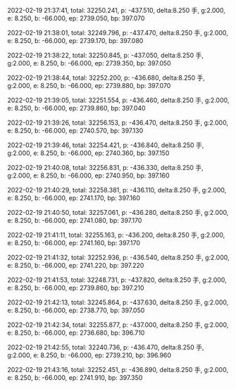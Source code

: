 2022-02-19 21:37:41, total: 32250.241, p: -437.510, delta:8.250 手, g:2.000, e: 8.250, b: -66.000, ep: 2739.050, bp: 397.070

2022-02-19 21:38:01, total: 32249.796, p: -437.470, delta:8.250 手, g:2.000, e: 8.250, b: -66.000, ep: 2739.170, bp: 397.080

2022-02-19 21:38:22, total: 32250.845, p: -437.050, delta:8.250 手, g:2.000, e: 8.250, b: -66.000, ep: 2739.350, bp: 397.050

2022-02-19 21:38:44, total: 32252.200, p: -436.680, delta:8.250 手, g:2.000, e: 8.250, b: -66.000, ep: 2739.880, bp: 397.070

2022-02-19 21:39:05, total: 32251.554, p: -436.460, delta:8.250 手, g:2.000, e: 8.250, b: -66.000, ep: 2739.860, bp: 397.040

2022-02-19 21:39:26, total: 32256.153, p: -436.470, delta:8.250 手, g:2.000, e: 8.250, b: -66.000, ep: 2740.570, bp: 397.130

2022-02-19 21:39:46, total: 32254.421, p: -436.840, delta:8.250 手, g:2.000, e: 8.250, b: -66.000, ep: 2740.360, bp: 397.150

2022-02-19 21:40:08, total: 32256.831, p: -436.330, delta:8.250 手, g:2.000, e: 8.250, b: -66.000, ep: 2740.950, bp: 397.160

2022-02-19 21:40:29, total: 32258.381, p: -436.110, delta:8.250 手, g:2.000, e: 8.250, b: -66.000, ep: 2741.170, bp: 397.160

2022-02-19 21:40:50, total: 32257.061, p: -436.280, delta:8.250 手, g:2.000, e: 8.250, b: -66.000, ep: 2741.080, bp: 397.170

2022-02-19 21:41:11, total: 32255.163, p: -436.200, delta:8.250 手, g:2.000, e: 8.250, b: -66.000, ep: 2741.160, bp: 397.170

2022-02-19 21:41:32, total: 32252.936, p: -436.540, delta:8.250 手, g:2.000, e: 8.250, b: -66.000, ep: 2741.220, bp: 397.220

2022-02-19 21:41:53, total: 32248.731, p: -437.820, delta:8.250 手, g:2.000, e: 8.250, b: -66.000, ep: 2739.860, bp: 397.210

2022-02-19 21:42:13, total: 32245.864, p: -437.630, delta:8.250 手, g:2.000, e: 8.250, b: -66.000, ep: 2738.770, bp: 397.050

2022-02-19 21:42:34, total: 32255.877, p: -437.000, delta:8.250 手, g:2.000, e: 8.250, b: -66.000, ep: 2736.680, bp: 396.710

2022-02-19 21:42:55, total: 32240.736, p: -436.470, delta:8.250 手, g:2.000, e: 8.250, b: -66.000, ep: 2739.210, bp: 396.960

2022-02-19 21:43:16, total: 32252.451, p: -436.890, delta:8.250 手, g:2.000, e: 8.250, b: -66.000, ep: 2741.910, bp: 397.350